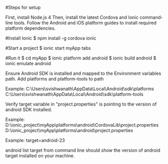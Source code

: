 
#Steps for setup

First, install Node.js 4
Then, install the latest Cordova and Ionic command-line tools. 
Follow the Android and iOS platform guides to install required platform dependencies.

#Install Ionic
$ npm install -g cordova ionic

#Start a project
$ ionic start myApp tabs

#Run it
$ cd myApp
$ ionic platform add android
$ ionic build android
$ ionic emulate android

Ensure Android SDK is installed and mapped to the Environment variables path.
Add platforms and platform-tools to path

Example: 
C:\Users\svishwanath\AppData\Local\Android\sdk\platforms
C:\Users\svishwanath\AppData\Local\Android\sdk\platform-tools

Verify target variable in "project.properties" is pointing to the version of android SDK installed.

Example:
D:\ionic_project\myApp\platforms\android\CordovaLib\project.properties
D:\ionic_project\myApp\platforms\android\project.properties

Example:
target=android-23

android list target from command line should show the version of android target installed on your machine.
